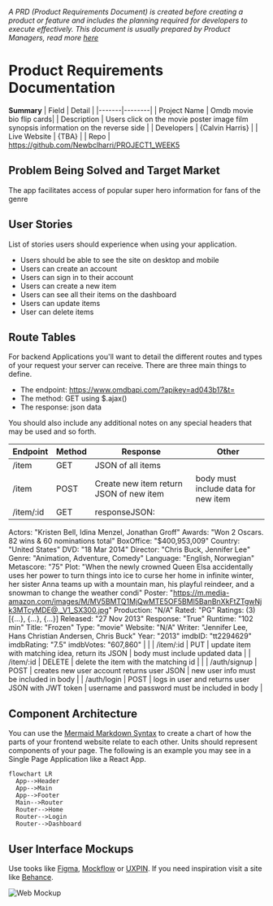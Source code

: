 *A PRD (Product Requirements Document) is created before creating a product or feature and includes the planning required for developers to execute effectively. This document is usually prepared by Product Managers, read more [here](https://www.atlassian.com/agile/product-management/requirements)*

# Product Requirements Documentation

**Summary**
| Field | Detail |
|-------|--------|
| Project Name | Omdb movie bio flip cards|
| Description | Users click on the movie poster image film synopsis information on the reverse side |
| Developers | {Calvin Harris} |
| Live Website | {TBA} |
| Repo | https://github.com/Newbclharri/PROJECT1_WEEK5

## Problem Being Solved and Target Market

The app facilitates access of popular super hero information for fans of the genre

## User Stories

List of stories users should experience when using your application.

- Users should be able to see the site on desktop and mobile
- Users can create an account
- Users can sign in to their account
- Users can create a new item
- Users can see all their items on the dashboard
- Users can update items
- User can delete items

## Route Tables

For backend Applications you'll want to detail the different routes and types of your request your server can receive. There are three main things to define.

- The endpoint: https://www.omdbapi.com/?apikey=ad043b17&t=
- The method: GET using $.ajax()
- The response: json data

You should also include any additional notes on any special headers that may be used and so forth.

| Endpoint | Method | Response | Other |
| -------- | ------ | -------- | ----- |
| /item | GET | JSON of all items | |
| /item | POST | Create new item return JSON of new item | body must include data for new item |
| /item/:id | GET | responseJSON:
Actors: "Kristen Bell, Idina Menzel, Jonathan Groff"
Awards: "Won 2 Oscars. 82 wins & 60 nominations total"
BoxOffice: "$400,953,009"
Country: "United States"
DVD: "18 Mar 2014"
Director: "Chris Buck, Jennifer Lee"
Genre: "Animation, Adventure, Comedy"
Language: "English, Norwegian"
Metascore: "75"
Plot: "When the newly crowned Queen Elsa accidentally uses her power to turn things into ice to curse her home in infinite winter, her sister Anna teams up with a mountain man, his playful reindeer, and a snowman to change the weather condi"
Poster: "https://m.media-amazon.com/images/M/MV5BMTQ1MjQwMTE5OF5BMl5BanBnXkFtZTgwNjk3MTcyMDE@._V1_SX300.jpg"
Production: "N/A"
Rated: "PG"
Ratings: (3) [{…}, {…}, {…}]
Released: "27 Nov 2013"
Response: "True"
Runtime: "102 min"
Title: "Frozen"
Type: "movie"
Website: "N/A"
Writer: "Jennifer Lee, Hans Christian Andersen, Chris Buck"
Year: "2013"
imdbID: "tt2294629"
imdbRating: "7.5"
imdbVotes: "607,860" | |
| /item/:id | PUT | update item with matching idea, return its JSON | body must include updated data |
| /item/:id | DELETE | delete the item with the matching id | |
| /auth/signup | POST | creates new user account returns user JSON | new user info must be included in body |
| /auth/login | POST | logs in user and returns user JSON with JWT token | username and password must be included in body |

## Component Architecture

You can use the [Mermaid Markdown Syntax](https://mermaid-js.github.io/mermaid/#/flowchart) to create a chart of how the parts of your frontend website relate to each other. Units should represent components of your page. The following is an example you may see in a Single Page Application like a React App.

```mermaid
flowchart LR
  App-->Header
  App-->Main
  App-->Footer
  Main-->Router
  Router-->Home
  Router-->Login
  Router-->Dashboard
```

## User Interface Mockups

Use tooks like [Figma](https://www.figma.com/), [Mockflow](https://www.mockflow.com/) or [UXPIN](https://www.uxpin.com/). If you need inspiration visit a site like [Behance](https://www.behance.net/?tracking_source=typeahead_search_direct&search=web%20mockup). 

![Web Mockup](https://zippypixels.com/wp-content/uploads/2015/09/01-Free-perspective-website-mockup-824x542.jpg)
